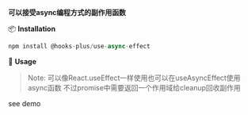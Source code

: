 
**可以接受async编程方式的副作用函数**

📦 **Installation**
``` javascript
npm install @hooks-plus/use-async-effect
```
🔨 **Usage**
> Note: 可以像React.useEffect一样使用也可以在useAsyncEffect使用async函数 不过promise中需要返回一个作用域给cleanup回收副作用

see demo

